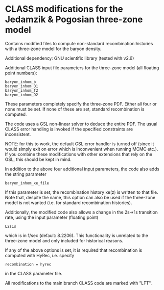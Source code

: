 # CLASS modifications for the Jedamzik & Pogosian three-zone model

Contains modified files to compute non-standard recombination histories
with a three-zone model for the baryon density.

Additional dependency: GNU scientific library (tested with v2.6)

Additional CLASS input file parameters for the three-zone model (all floating point numbers):
```
baryon_inhom_b
baryon_inhom_D1
baryon_inhom_f2
baryon_inhom_D2
```
These parameters completely specify the three-zone PDF.
Either all four or none must be set.
If none of these are set, standard recombination is computed.

The code uses a GSL non-linear solver to deduce the entire PDF.
The usual CLASS error handling is invoked if the specified constraints are inconsistent.

NOTE: for this to work, the default GSL error handler is turned off (since it would simply exit on error which
is inconvenient when running MCMC etc.). If you combine these modifications with other extensions
that rely on the GSL, this should be kept in mind.

In addition to the above four additional input parameters, the code also adds the string parameter
```
baryon_inhom_xe_file
```
If this parameter is set, the recombination history xe(z) is written to that file.
Note that, despite the name, this option can also be used if the three-zone model is not wanted
(i.e. for standard recombination histories).

Additionally, the modified code also allows a change in the 2s->1s transition rate,
using the input parameter (floating point)
```
L2s1s
```
which is in 1/sec (default: 8.2206).
This functionality is unrelated to the three-zone model and only included for historical reasons.

If any of the above options is set, it is required that recombination is computed with HyRec,
i.e. specify
```
recombination = hyrec
```
in the CLASS parameter file.

All modifications to the main branch CLASS code are marked with "LFT".
